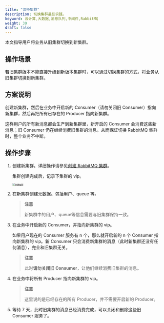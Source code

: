 ```yaml
---
title: "切换集群"
description: 切换集群最佳实践。
keyword: 云计算,大数据,消息队列,中间件,RabbitMQ
weight: 30
draft: false
---
```


本文指导用户将业务从旧集群切换到新集群。

## 操作场景

若旧集群版本不能直接升级到新版本集群时，可以通过切换集群的方式，将业务从旧集群切换到新集群。

## 方案说明

创建新集群，然后在业务中开启新的 Consumer（请勿关闭旧 Consumer）指向新集群，然后再把所有已存在的 Producer 指向新集群。

这样用户的所有新消息都会生产到新集群里，新开启的 Consumer 会消费这些新消息；旧 Consumer 仍在继续消费旧集群的消息。从而保证切换 RabbitMQ 集群时，整个业务不中断。

## 操作步骤

1. 创建新集群。详细操作请参见[创建 RabbitMQ 集群](/middware/rabbitmq/quickstart/quick_start)。

    集群创建完成后，记录下集群的 vip。

    <img src="/middware/rabbitmq/_images/bp_create_cluster.png" alt="创建集群" style="zoom:50%;" />

2. 在新集群创建元数据。包括用户、queue 等。

    > **注意**
    > 
    > 新集群中的用户、queue等信息需要与旧集群保持一致。

3. 在业务中开启新的 Consumer，并指向新集群的 vip。

    如果用户现在的 Consumer 服务有 n 个，那么就开启新的 n 个 Consumer 指向新集群的 vip。新 Consumer 只会消费新集群的消息（此时新集群还没有任何消息），完全和旧集群无关。   

    > **注意**
    > 
    > 此时**请勿关闭旧 Consumer**，让他们继续消费旧集群的消息。

4. 在业务中将所有 Producer 指向新集群的 vip。
    
    > **注意**
    > 
    > 这里说的是已经存在的所有 Producer，并不需要开启新的 Producer。

5. 等待 7 天，此时旧集群的消息已经消费完成，可以关闭和删除这些旧 Consumer 服务了。

   

